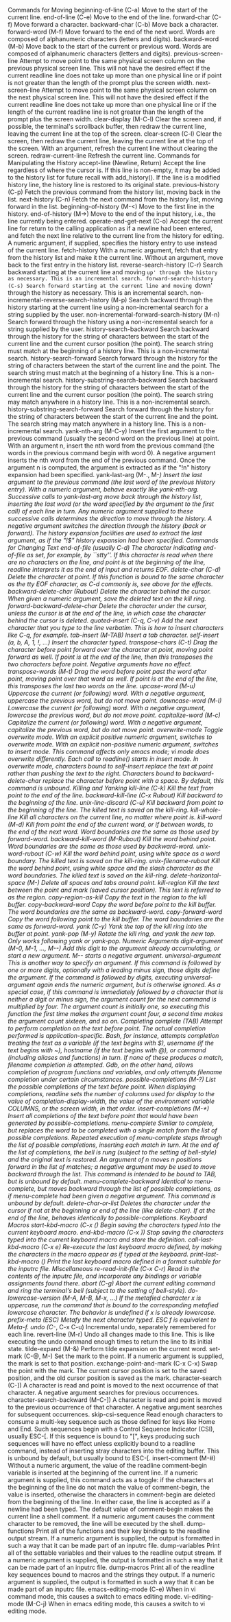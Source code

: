 Commands for Moving
beginning-of-line (C-a)
Move to the start of the current line.
end-of-line (C-e)
Move to the end of the line.
forward-char (C-f)
Move forward a character.
backward-char (C-b)
Move back a character.
forward-word (M-f)
Move forward to the end of the next word. Words are composed of alphanumeric characters (letters and digits).
backward-word (M-b)
Move back to the start of the current or previous word. Words are composed of alphanumeric characters (letters and digits).
previous-screen-line
Attempt to move point to the same physical screen column on the previous physical screen line. This will not have the desired effect if the current readline line does not take up more than one physical line or if point is not greater than the length of the prompt plus the screen width.
next-screen-line
Attempt to move point to the same physical screen column on the next physical screen line. This will not have the desired effect if the current readline line does not take up more than one physical line or if the length of the current readline line is not greater than the length of the prompt plus the screen width.
clear-display (M-C-l)
Clear the screen and, if possible, the terminal's scrollback buffer, then redraw the current line, leaving the current line at the top of the screen.
clear-screen (C-l)
Clear the screen, then redraw the current line, leaving the current line at the top of the screen. With an argument, refresh the current line without clearing the screen.
redraw-current-line
Refresh the current line.
Commands for Manipulating the History
accept-line (Newline, Return)
Accept the line regardless of where the cursor is. If this line is non-empty, it may be added to the history list for future recall with add_history(). If the line is a modified history line, the history line is restored to its original state.
previous-history (C-p)
Fetch the previous command from the history list, moving back in the list.
next-history (C-n)
Fetch the next command from the history list, moving forward in the list.
beginning-of-history (M-<)
Move to the first line in the history.
end-of-history (M->)
Move to the end of the input history, i.e., the line currently being entered.
operate-and-get-next (C-o)
Accept the current line for return to the calling application as if a newline had been entered, and fetch the next line relative to the current line from the history for editing. A numeric argument, if supplied, specifies the history entry to use instead of the current line.
fetch-history
With a numeric argument, fetch that entry from the history list and make it the current line. Without an argument, move back to the first entry in the history list.
reverse-search-history (C-r)
Search backward starting at the current line and moving `up' through the history as necessary. This is an incremental search.
forward-search-history (C-s)
Search forward starting at the current line and moving `down' through the history as necessary. This is an incremental search.
non-incremental-reverse-search-history (M-p)
Search backward through the history starting at the current line using a non-incremental search for a string supplied by the user.
non-incremental-forward-search-history (M-n)
Search forward through the history using a non-incremental search for a string supplied by the user.
history-search-backward
Search backward through the history for the string of characters between the start of the current line and the current cursor position (the point). The search string must match at the beginning of a history line. This is a non-incremental search.
history-search-forward
Search forward through the history for the string of characters between the start of the current line and the point. The search string must match at the beginning of a history line. This is a non-incremental search.
history-substring-search-backward
Search backward through the history for the string of characters between the start of the current line and the current cursor position (the point). The search string may match anywhere in a history line. This is a non-incremental search.
history-substring-search-forward
Search forward through the history for the string of characters between the start of the current line and the point. The search string may match anywhere in a history line. This is a non-incremental search.
yank-nth-arg (M-C-y)
Insert the first argument to the previous command (usually the second word on the previous line) at point. With an argument n, insert the nth word from the previous command (the words in the previous command begin with word 0). A negative argument inserts the nth word from the end of the previous command. Once the argument n is computed, the argument is extracted as if the "!n" history expansion had been specified.
yank-last-arg (M-., M-_)
Insert the last argument to the previous command (the last word of the previous history entry). With a numeric argument, behave exactly like yank-nth-arg. Successive calls to yank-last-arg move back through the history list, inserting the last word (or the word specified by the argument to the first call) of each line in turn. Any numeric argument supplied to these successive calls determines the direction to move through the history. A negative argument switches the direction through the history (back or forward). The history expansion facilities are used to extract the last argument, as if the "!$" history expansion had been specified.
Commands for Changing Text
end-of-file (usually C-d)
The character indicating end-of-file as set, for example, by ``stty''. If this character is read when there are no characters on the line, and point is at the beginning of the line, readline interprets it as the end of input and returns EOF.
delete-char (C-d)
Delete the character at point. If this function is bound to the same character as the tty EOF character, as C-d commonly is, see above for the effects.
backward-delete-char (Rubout)
Delete the character behind the cursor. When given a numeric argument, save the deleted text on the kill ring.
forward-backward-delete-char
Delete the character under the cursor, unless the cursor is at the end of the line, in which case the character behind the cursor is deleted.
quoted-insert (C-q, C-v)
Add the next character that you type to the line verbatim. This is how to insert characters like C-q, for example.
tab-insert (M-TAB)
Insert a tab character.
self-insert (a, b, A, 1, !, ...)
Insert the character typed.
transpose-chars (C-t)
Drag the character before point forward over the character at point, moving point forward as well. If point is at the end of the line, then this transposes the two characters before point. Negative arguments have no effect.
transpose-words (M-t)
Drag the word before point past the word after point, moving point over that word as well. If point is at the end of the line, this transposes the last two words on the line.
upcase-word (M-u)
Uppercase the current (or following) word. With a negative argument, uppercase the previous word, but do not move point.
downcase-word (M-l)
Lowercase the current (or following) word. With a negative argument, lowercase the previous word, but do not move point.
capitalize-word (M-c)
Capitalize the current (or following) word. With a negative argument, capitalize the previous word, but do not move point.
overwrite-mode
Toggle overwrite mode. With an explicit positive numeric argument, switches to overwrite mode. With an explicit non-positive numeric argument, switches to insert mode. This command affects only emacs mode; vi mode does overwrite differently. Each call to readline() starts in insert mode. In overwrite mode, characters bound to self-insert replace the text at point rather than pushing the text to the right. Characters bound to backward-delete-char replace the character before point with a space. By default, this command is unbound.
Killing and Yanking
kill-line (C-k)
Kill the text from point to the end of the line.
backward-kill-line (C-x Rubout)
Kill backward to the beginning of the line.
unix-line-discard (C-u)
Kill backward from point to the beginning of the line. The killed text is saved on the kill-ring.
kill-whole-line
Kill all characters on the current line, no matter where point is.
kill-word (M-d)
Kill from point the end of the current word, or if between words, to the end of the next word. Word boundaries are the same as those used by forward-word.
backward-kill-word (M-Rubout)
Kill the word behind point. Word boundaries are the same as those used by backward-word.
unix-word-rubout (C-w)
Kill the word behind point, using white space as a word boundary. The killed text is saved on the kill-ring.
unix-filename-rubout
Kill the word behind point, using white space and the slash character as the word boundaries. The killed text is saved on the kill-ring.
delete-horizontal-space (M-\)
Delete all spaces and tabs around point.
kill-region
Kill the text between the point and mark (saved cursor position). This text is referred to as the region.
copy-region-as-kill
Copy the text in the region to the kill buffer.
copy-backward-word
Copy the word before point to the kill buffer. The word boundaries are the same as backward-word.
copy-forward-word
Copy the word following point to the kill buffer. The word boundaries are the same as forward-word.
yank (C-y)
Yank the top of the kill ring into the buffer at point.
yank-pop (M-y)
Rotate the kill ring, and yank the new top. Only works following yank or yank-pop.
Numeric Arguments
digit-argument (M-0, M-1, ..., M--)
Add this digit to the argument already accumulating, or start a new argument. M-- starts a negative argument.
universal-argument
This is another way to specify an argument. If this command is followed by one or more digits, optionally with a leading minus sign, those digits define the argument. If the command is followed by digits, executing universal-argument again ends the numeric argument, but is otherwise ignored. As a special case, if this command is immediately followed by a character that is neither a digit or minus sign, the argument count for the next command is multiplied by four. The argument count is initially one, so executing this function the first time makes the argument count four, a second time makes the argument count sixteen, and so on.
Completing
complete (TAB)
Attempt to perform completion on the text before point. The actual completion performed is application-specific. Bash, for instance, attempts completion treating the text as a variable (if the text begins with $), username (if the text begins with ~), hostname (if the text begins with @), or command (including aliases and functions) in turn. If none of these produces a match, filename completion is attempted. Gdb, on the other hand, allows completion of program functions and variables, and only attempts filename completion under certain circumstances.
possible-completions (M-?)
List the possible completions of the text before point. When displaying completions, readline sets the number of columns used for display to the value of completion-display-width, the value of the environment variable COLUMNS, or the screen width, in that order.
insert-completions (M-*)
Insert all completions of the text before point that would have been generated by possible-completions.
menu-complete
Similar to complete, but replaces the word to be completed with a single match from the list of possible completions. Repeated execution of menu-complete steps through the list of possible completions, inserting each match in turn. At the end of the list of completions, the bell is rung (subject to the setting of bell-style) and the original text is restored. An argument of n moves n positions forward in the list of matches; a negative argument may be used to move backward through the list. This command is intended to be bound to TAB, but is unbound by default.
menu-complete-backward
Identical to menu-complete, but moves backward through the list of possible completions, as if menu-complete had been given a negative argument. This command is unbound by default.
delete-char-or-list
Deletes the character under the cursor if not at the beginning or end of the line (like delete-char). If at the end of the line, behaves identically to possible-completions.
Keyboard Macros
start-kbd-macro (C-x ()
Begin saving the characters typed into the current keyboard macro.
end-kbd-macro (C-x ))
Stop saving the characters typed into the current keyboard macro and store the definition.
call-last-kbd-macro (C-x e)
Re-execute the last keyboard macro defined, by making the characters in the macro appear as if typed at the keyboard.
print-last-kbd-macro ()
Print the last keyboard macro defined in a format suitable for the inputrc file.
Miscellaneous
re-read-init-file (C-x C-r)
Read in the contents of the inputrc file, and incorporate any bindings or variable assignments found there.
abort (C-g)
Abort the current editing command and ring the terminal's bell (subject to the setting of bell-style).
do-lowercase-version (M-A, M-B, M-x, ...)
If the metafied character x is uppercase, run the command that is bound to the corresponding metafied lowercase character. The behavior is undefined if x is already lowercase.
prefix-meta (ESC)
Metafy the next character typed. ESC f is equivalent to Meta-f.
undo (C-_, C-x C-u)
Incremental undo, separately remembered for each line.
revert-line (M-r)
Undo all changes made to this line. This is like executing the undo command enough times to return the line to its initial state.
tilde-expand (M-&)
Perform tilde expansion on the current word.
set-mark (C-@, M-<space>)
Set the mark to the point. If a numeric argument is supplied, the mark is set to that position.
exchange-point-and-mark (C-x C-x)
Swap the point with the mark. The current cursor position is set to the saved position, and the old cursor position is saved as the mark.
character-search (C-])
A character is read and point is moved to the next occurrence of that character. A negative argument searches for previous occurrences.
character-search-backward (M-C-])
A character is read and point is moved to the previous occurrence of that character. A negative argument searches for subsequent occurrences.
skip-csi-sequence
Read enough characters to consume a multi-key sequence such as those defined for keys like Home and End. Such sequences begin with a Control Sequence Indicator (CSI), usually ESC-[. If this sequence is bound to "\[", keys producing such sequences will have no effect unless explicitly bound to a readline command, instead of inserting stray characters into the editing buffer. This is unbound by default, but usually bound to ESC-[.
insert-comment (M-#)
Without a numeric argument, the value of the readline comment-begin variable is inserted at the beginning of the current line. If a numeric argument is supplied, this command acts as a toggle: if the characters at the beginning of the line do not match the value of comment-begin, the value is inserted, otherwise the characters in comment-begin are deleted from the beginning of the line. In either case, the line is accepted as if a newline had been typed. The default value of comment-begin makes the current line a shell comment. If a numeric argument causes the comment character to be removed, the line will be executed by the shell.
dump-functions
Print all of the functions and their key bindings to the readline output stream. If a numeric argument is supplied, the output is formatted in such a way that it can be made part of an inputrc file.
dump-variables
Print all of the settable variables and their values to the readline output stream. If a numeric argument is supplied, the output is formatted in such a way that it can be made part of an inputrc file.
dump-macros
Print all of the readline key sequences bound to macros and the strings they output. If a numeric argument is supplied, the output is formatted in such a way that it can be made part of an inputrc file.
emacs-editing-mode (C-e)
When in vi command mode, this causes a switch to emacs editing mode.
vi-editing-mode (M-C-j)
When in emacs editing mode, this causes a switch to vi editing mode.
